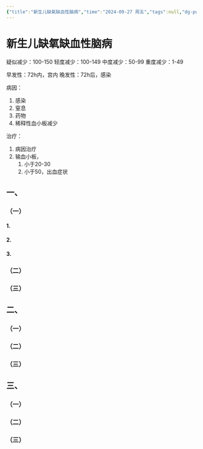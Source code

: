 ```yaml
---
{"title":"新生儿缺氧缺血性脑病","time":"2024-09-27 周五","tags":null,"dg-publish":true,"permalink":"/200 学习/205 儿科学/理论课/第06章 新生儿与新生儿疾病/第5节 新生儿缺氧缺血性脑病/新生儿缺氧缺血性脑病/","dgPassFrontmatter":true,"created":"2024-09-27T08:52:55.000+08:00","updated":"2024-09-27T09:17:10.000+08:00"}
---
```


# 新生儿缺氧缺血性脑病

疑似减少：100-150
轻度减少：100-149
中度减少：50-99
重度减少：1-49

早发性：72h内，宫内
晚发性：72h后，感染

病因：
1. 感染
2. 窒息
3. 药物
4. 稀释性血小板减少

治疗：
1. 病因治疗
2. 输血小板，
	1. 小于20-30
	2. 小于50，出血症状
## 一、
### （一）
#### 1.
#### 2.
#### 3.
### （二）
### （三）
## 二、
### （一）
### （二）
### （三）
## 三、
### （一）
### （二）
### （三）